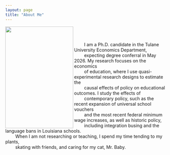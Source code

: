 ```yaml
---
layout: page
title: "About Me"
---
```


<img width="214" height="320" align="left" alt="" src="https://github.com/user-attachments/assets/2807f22c-da19-40e1-973d-6cc66523914a" />

<br>
<br>

&nbsp; &nbsp; &nbsp; &nbsp; I am a Ph.D. candidate in the Tulane University Economics Department, \
&nbsp; &nbsp; &nbsp; &nbsp; expecting degree conferral in May 2026. My research focuses on the economics \
&nbsp; &nbsp; &nbsp; &nbsp; of education, where I use quasi-experimental research designs to estimate the \
&nbsp; &nbsp; &nbsp; &nbsp; causal effects of policy on educational outcomes. I study the effects of \
&nbsp; &nbsp; &nbsp; &nbsp; contemporary policy, such as the recent expansion of universal school vouchers \
&nbsp; &nbsp; &nbsp; &nbsp; and the most recent federal minimum wage increases, as well as historic policy, \
&nbsp; &nbsp; &nbsp; &nbsp; including integration busing and the language bans in Louisiana schools. \
&nbsp; &nbsp; &nbsp; &nbsp; When I am not researching or teaching, I spend my time tending to my plants, \
&nbsp; &nbsp; &nbsp; &nbsp; skating with friends, and caring for my cat, Mr. Baby.
